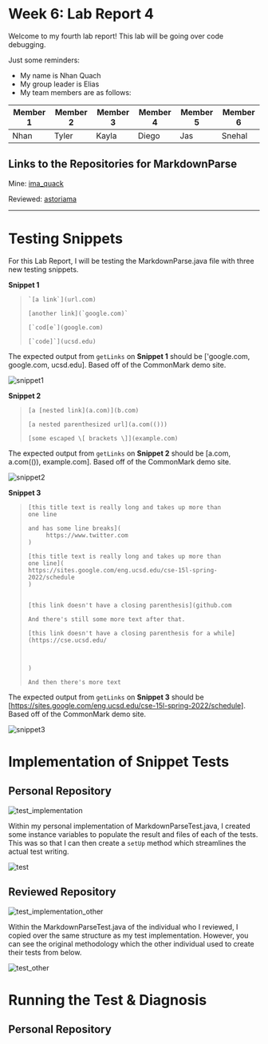 # Week 6: Lab Report 4

Welcome to my fourth lab report! This lab will be going over code debugging.

Just some reminders: 
- My name is Nhan Quach
- My group leader is Elias
- My team members are as follows:


| Member 1 | Member 2 | Member 3 | Member 4 | Member 5 | Member 6 |
| -------- | -------- | -------- | -------- | -------- | -------- |
| Nhan     | Tyler    | Kayla    | Diego    | Jas      | Snehal   |

## Links to the Repositories for MarkdownParse

Mine: [ima_quack](https://github.com/ima-quack/markdown-parser)

Reviewed: [astoriama](https://github.com/astoriama/markdown-parser)

---

# Testing Snippets
For this Lab Report, I will be testing the MarkdownParse.java file with three new testing snippets.

**Snippet 1**
>     `[a link`](url.com)
>
>     [another link](`google.com)`
>     
>     [`cod[e`](google.com)
>
>     [`code]`](ucsd.edu)

The expected output from `getLinks` on **Snippet 1** should be ['google.com, google.com, ucsd.edu]. Based off of the CommonMark demo site.

![snippet1](images/snippet1.png)

**Snippet 2**
>     [a [nested link](a.com)](b.com)
>
>     [a nested parenthesized url](a.com(()))
>
>     [some escaped \[ brackets \]](example.com)

The expected output from `getLinks` on **Snippet 2** should be [a.com, a.com(()), example.com]. Based off of the CommonMark demo site.

![snippet2](images/snippet2.png)

**Snippet 3**
>     [this title text is really long and takes up more than 
>     one line
> 
>     and has some line breaks](
>          https://www.twitter.com
>     )
> 
>     [this title text is really long and takes up more than 
>     one line](
>     https://sites.google.com/eng.ucsd.edu/cse-15l-spring-2022/schedule
>     )
> 
> 
>     [this link doesn't have a closing parenthesis](github.com
> 
>     And there's still some more text after that.
>
>     [this link doesn't have a closing parenthesis for a while](https://cse.ucsd.edu/
>
>
> 
>     )
>
>     And then there's more text

The expected output from `getLinks` on **Snippet 3** should be [https://sites.google.com/eng.ucsd.edu/cse-15l-spring-2022/schedule]. Based off of the CommonMark demo site.

![snippet3](images/snippet3.png)

# Implementation of Snippet Tests

## Personal Repository 

![test_implementation](images\test-setup-personal.png)

Within my personal implementation of MarkdownParseTest.java, I created some instance variables to populate the result and files of each of the tests. This was so that I can then create a `setUp` method which streamlines the actual test writing.

![test](images\test-personal.png)

## Reviewed Repository

![test_implementation_other](images\test-setup-other.png)

Within the MarkdownParseTest.java of the individual who I reviewed, I copied over the same structure as my test implementation. However, you can see the original methodology which the other individual used to create their tests from below.

![test_other](images\test-other.png)

# Running the Test & Diagnosis

## Personal Repository


